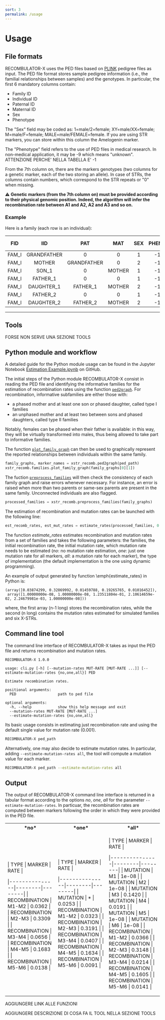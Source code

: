 ```yaml
---
sort: 3
permalink: /usage
---
```


# Usage

## File formats

RECOMBULATOR-X uses the PED files based on [PLINK](https://www.cog-genomics.org/plink/) pedigree files as input. The PED file format stores sample pedigree information (i.e., the familial relationships between samples) and the genotypes.
In particular, the first 6 mandatory columns contain: 

* Family ID
* Individual ID
* Paternal ID
* Maternal ID
* Sex
* Phenotype

The "Sex" field may be coded as: 1=male/2=female; XY=male/XX=female; M=male/F=female; MALE=male/FEMALE=female. If you are using STR markers, you can store within this column the Amelogenin marker. 

The "Phenotype" field refers to the use of PED files in medical research. In non-medical application, it may be -9 which means "unknown".  ATTENZIONE PERCHE' NELLA TABELLA E' -1
        
From the 7th column on, there are the markers genotypes (two columns for a genetic marker, each of the two storing an allele). In case of STRs, the columns contain  numbers, which correspond to the STR repeats or "0" when missing. 

:warning: **Genetic markers (from the 7th column on) must be provided according to their physical genomic position. Indeed, the algorithm will infer the recombination rate between A1 and A2, A2 and A3 and so on.** 

### Example

Here is a family (each row is an individual):

| **FID** |   **IID**   |   **PAT**   | **MAT** | **SEX** | **PHENO** | **STR-A1** | **STR-A2** | **STR-A1** | **STR-A2** | **STR-A1** | **STR-A2** |
|:-------:|:-----------:|:-----------:|:-------:|:-------:|:---------:|:----------:|:----------:|:----------:|:----------:|:----------:|:----------:|
| FAM_I | GRANDFATHER | 0           | 0       | 1       | -1        | 12         | 0          | 29         | 0          | 39         | 0          |
| FAM_I | MOTHER      | GRANDFATHER | 0       | 2       | -1        | 12         | 16         | 27         | 29         | 34         | 39         |
| FAM_I | SON_1       | 0           | MOTHER  | 1       | -1        | 12         | 0          | 29         | 0          | 34         | 0          |
| FAM_I | FATHER_1    | 0           | 0       | 1       | -1        | 14         | 0          | 21         | 0          | 37         | 0          |
| FAM_I | DAUGHTER_1  | FATHER_1    | MOTHER  | 2       | -1        | 14         | 16         | 21         | 27         | 34         | 37         |
| FAM_I | FATHER_2    | 0           | 0       | 1       | -1        | 18         | 0          | 25         | 0          | 36         | 0          |
| FAM_I | DAUGHTER_2  | FATHER_2    | MOTHER  | 2       | -1        | 12         | 18         | 25         | 29         | 36         | 39         |

---

## Tools

FORSE NON SERVE UNA SEZIONE TOOLS

## Python module and workflow

A detailed guide for the Python module usage can be found in the Jupyter Notebook [Estimation Example.ipynb](LINK) on GitHub.

The initial steps of the Python module RECOMBULATOR-X consist in reading the PED file and identifying the informative families for the estimation of recombination rates using the function [`ped2graph`](LINK). For recombination, informative subfamilies are either those with:

- a phased mother and at least one son or phased daughter, called type I families
- an unphased mother and at least two between sons and phased daughters, called type II families

Notably, females can be phased when their father is available: in this way, they will be virtually transformed into males, thus being allowed to take part to informative families.
 
The function [`plot_family_graph`](LINK) can then be used to graphically represent the reported relationships between individuals within the same family. 

```Python
family_graphs, marker_names = xstr_recomb.ped2graph(ped_path)
xstr_recomb.families.plot_family_graph(family_graphs[0][1]) 
```

The fuction [`preprocess_families`](LINK) will then check the consistency of each family graph and raise errors whenever necessary. For instance, an error is raised when more than two parents or same-sex parents are present in the same family. Unconnected individuals are also flagged.

```Python
processed_families = xstr_recomb.preprocess_families(family_graphs)
```

The estimation of recombination and mutation rates can be launched with the following line:

```Python
est_recomb_rates, est_mut_rates = estimate_rates(processed_families, 0.1, 0.1, estimate_mutation_rates='all')
```

The function *estimate_rates* estimates recombination and mutation rates from a set of families and takes the following parameters: the families, the initial recombination rate, the initial mutation rate, which mutation rate needs to be estimated (*no*: no mutation rate estimation, *one*: just one mutation rate for all markers, *all*: a mutation rate for each marker), the type of implementation (the default implementation is the one using dynamic programming).

An example of output generated by function \emph{estimate_rates} in Python is: 

```    
(array([0.03874299, 0.32869992, 0.01459788, 0.19265765, 0.01016452]),
 array([1.00000000e-08, 1.00000000e-08, 1.23511804e-01, 2.10614659e-02, 2.24679981e-03, 1.00000000e-08]))
```
       
where, the first array (n-1 long) stores the recombination rates, while the second (n long) contains the mutation rates estimated for simulated families and six X-STRs.

## Command line tool

The command line interface of RECOMBULATOR-X takes as input the PED file and returns recombination and mutation rates.  

```text
RECOMBULATOR-X 1.0.0

usage: cli.py [-h] [--mutation-rates MUT-RATE [MUT-RATE ...]] [--estimate-mutation-rates {no,one,all}] PED

Estimate recombination rates.

positional arguments:
  PED                   path to ped file

optional arguments:
  -h, --help            show this help message and exit
  --mutation-rates MUT-RATE [MUT-RATE ...]
  --estimate-mutation-rates {no,one,all}
```

Its basic usage consists in estimating just recombination rate and using the default single value for mutation rate (0.001).

```Bash
RECOMBULATOR-X ped_path
``` 

Alternatively, one may also decide to estimate mutation rates. In particular, adding `--estimate-mutation-rates all`, the tool will compute a mutation value for each marker. 

```Bash
RECOMBULATOR-X ped_path --estimate-mutation-rates all
```

## Output 

The output of RECOMBULATOR-X command line interface is returned in a tabular format according to the options *no*, *one*, *all* for the parameter `--estimate-mutation-rates`. In particuar, the recombination rates are computed between markers following the order in which they were provided in the PED file.

<table>
<tr><th> *no* </th><th> *one* </th><th> *all* </th></tr>
        
<tr><td><table></table>

| TYPE          | MARKER | RATE   |
        
|---------------|--------|--------|
| RECOMBINATION | M1-M2  | 0.0362 |
| RECOMBINATION | M2-M3  | 0.3309 |
| RECOMBINATION | M3-M4  | 0.0656 |
| RECOMBINATION | M4-M5  | 0.1683 |
| RECOMBINATION | M5-M6  | 0.0138 |

</td><td>

| TYPE          | MARKER | RATE   |
        
|---------------|--------|--------|
| MUTATION      | *      | 0.0253 |
| RECOMBINATION | M1-M2  | 0.0323 |
| RECOMBINATION | M2-M3  | 0.3191 |
| RECOMBINATION | M3-M4  | 0.0407 |
| RECOMBINATION | M4-M5  | 0.1634 |
| RECOMBINATION | M5-M6  | 0.0091 |
 
</td><td>
        

| TYPE          | MARKER | RATE   |
        
|---------------|--------|--------|
| MUTATION      | M1     | 1e-08  |
| MUTATION      | M2     | 1e-08  |
| MUTATION      | M3     | 0.1420 |
| MUTATION      | M4     | 0.0191 |
| MUTATION      | M5     | 1e-08  |
| MUTATION      | M6     | 1e-08  |
| RECOMBINATION | M1-M2  | 0.0366 |
| RECOMBINATION | M2-M3  | 0.3148 |
| RECOMBINATION | M3-M4  | 0.0214 |
| RECOMBINATION | M4-M5  | 0.1605 |
| RECOMBINATION | M5-M6  | 0.0141 |
        
</td></tr> </table>



AGGIUNGERE LINK ALLE FUNZIONI

AGGIUNGERE DESCRIZIONE DI COSA FA IL TOOL NELLA SEZIONE TOOLS



 



